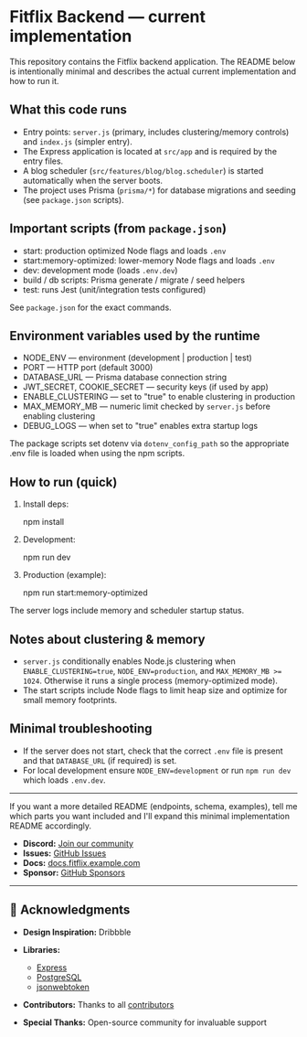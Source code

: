 # Fitflix Backend — current implementation

This repository contains the Fitflix backend application. The README below is intentionally minimal and describes the actual current implementation and how to run it.

## What this code runs

- Entry points: `server.js` (primary, includes clustering/memory controls) and `index.js` (simpler entry).
- The Express application is located at `src/app` and is required by the entry files.
- A blog scheduler (`src/features/blog/blog.scheduler`) is started automatically when the server boots.
- The project uses Prisma (`prisma/*`) for database migrations and seeding (see `package.json` scripts).

## Important scripts (from `package.json`)

- start: production optimized Node flags and loads `.env`
- start:memory-optimized: lower-memory Node flags and loads `.env`
- dev: development mode (loads `.env.dev`)
- build / db scripts: Prisma generate / migrate / seed helpers
- test: runs Jest (unit/integration tests configured)

See `package.json` for the exact commands.

## Environment variables used by the runtime

- NODE_ENV — environment (development | production | test)
- PORT — HTTP port (default 3000)
- DATABASE_URL — Prisma database connection string
- JWT_SECRET, COOKIE_SECRET — security keys (if used by app)
- ENABLE_CLUSTERING — set to "true" to enable clustering in production
- MAX_MEMORY_MB — numeric limit checked by `server.js` before enabling clustering
- DEBUG_LOGS — when set to "true" enables extra startup logs

The package scripts set dotenv via `dotenv_config_path` so the appropriate .env file is loaded when using the npm scripts.

## How to run (quick)

1. Install deps:

   npm install

2. Development:

   npm run dev

3. Production (example):

   npm run start:memory-optimized

The server logs include memory and scheduler startup status.

## Notes about clustering & memory

- `server.js` conditionally enables Node.js clustering when `ENABLE_CLUSTERING=true`, `NODE_ENV=production`, and `MAX_MEMORY_MB >= 1024`. Otherwise it runs a single process (memory-optimized mode).
- The start scripts include Node flags to limit heap size and optimize for small memory footprints.

## Minimal troubleshooting

- If the server does not start, check that the correct `.env` file is present and that `DATABASE_URL` (if required) is set.
- For local development ensure `NODE_ENV=development` or run `npm run dev` which loads `.env.dev`.

---

If you want a more detailed README (endpoints, schema, examples), tell me which parts you want included and I'll expand this minimal implementation README accordingly.
* **Discord:** [Join our community](https://discord.gg/your-invite)
* **Issues:** [GitHub Issues](https://github.com/Fitflix-org/fitflix-backend/issues)
* **Docs:** [docs.fitflix.example.com](https://docs.fitflix.example.com)
* **Sponsor:** [GitHub Sponsors](https://github.com/sponsors/Fitflix-org)

---

## 🙏 Acknowledgments

* **Design Inspiration:** Dribbble
* **Libraries:**

  * [Express](https://expressjs.com/)
  * [PostgreSQL](https://www.postgresql.org/)
  * [jsonwebtoken](https://github.com/auth0/node-jsonwebtoken)
* **Contributors:** Thanks to all [contributors](https://github.com/Fitflix-org/fitflix-backend/contributors)
* **Special Thanks:** Open-source community for invaluable support

